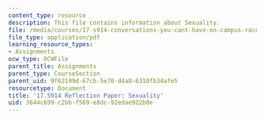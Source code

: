 ```yaml
---
content_type: resource
description: This file contains information about Sexuality.
file: /media/courses/17-s914-conversations-you-cant-have-on-campus-race-ethnicity-gender-and-identity-spring-2012/3644c699c2bbf569e8dc92edae922b0e_MIT17_S914S12_sexuality4.pdf
file_type: application/pdf
learning_resource_types:
- Assignments
ocw_type: OCWFile
parent_title: Assignments
parent_type: CourseSection
parent_uid: 9f62199d-67cb-5e70-d4a8-6310fb34afe5
resourcetype: Document
title: '17.S914 Reflection Paper: Sexuality'
uid: 3644c699-c2bb-f569-e8dc-92edae922b0e
---
```

